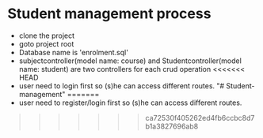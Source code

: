 # Student management process
- clone the project
- goto project root
- Database name is 'enrolment.sql'
- subjectcontroller(model name: course) and Studentcontroller(model name: student) are two controllers for each crud operation
<<<<<<< HEAD
- user need to login first so (s)he can access different routes.
"# Student-management" 
=======
- user need to register/login first so (s)he can access different routes.
>>>>>>> ca72530f405262ed4fb6ccbc8d7b1a3827696ab8
